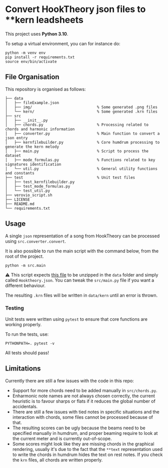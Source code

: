 # Convert HookTheory json files to **kern leadsheets

This project uses **Python 3.10**.

To setup a virtual environment, you can for instance do:
```
python -m venv env 
pip install -r requirements.txt
source env/bin/activate
```

## File Organisation

This repository is organised as follows:

```
├── data
│   ├── fileExample.json
│   ├── img/                             % Some generated .png files
│   └── kern/                            % Some generated .krn files
├── src
│   ├── __init__.py
│   ├── chords.py                        % Processing related to chords and harmonic information
│   ├── converter.py                     % Main function to convert a json entry
│   ├── kernfilebuilder.py               % Core humdrum processing to generate the kern melody
│   ├── main.py                          % Script to process the dataset
│   ├── mode_formulas.py                 % Functions related to key signatures identification
│   └── util.py                          % General utility functions and constants
├── test                                 % Unit test files
│   ├── test_kernfilebuilder.py
│   ├── test_mode_formulas.py
│   └── test_util.py
├── verovio_script.sh
├── LICENSE
├── README.md
└── requirements.txt
```

## Usage

A single `json` representation of a song from HookTheory can be processed using `src.converter.convert`.

It is also possible to run the main script with the command below, from the root of the project.

```
python -m src.main
```

:warning: This script expects [this file](https://github.com/chrisdonahue/sheetsage-data/blob/main/hooktheory/Hooktheory.json.gz) to be unzipped in the `data` folder and simply called `Hooktheory.json`. 
You can tweak the `src/main.py` file if you want a different behaviour.

The resulting `.krn` files will be written in `data/kern` until an error is thrown.

### Testing

Unit tests were written using `pytest` to ensure that core functions are working properly.

To run the tests, use: 

```
PYTHONPATH=. pytest -v
```

All tests should pass!

## Limitations

Currently there are still a few issues with the code in this repo:

- Support for more chords need to be added manually in `src/chords.py`.
- Enharmonic note names are not always chosen correctly, the current heuristic is to favour sharps or flats if it reduces the global number of accidentals.
- There are still a few issues with tied notes in specific situations and the interaction with chords, some files cannot be processed because of that.
- The resulting scores can be ugly because the beams need to be specified manually in humdrum, and proper beaming require to look at the current meter and is currently out-of-scope.
- Some scores might look like they are missing chords in the graphical rendering, usually it's due to the fact that the `**text` representation used to write the chords in humdrum hides the text on rest notes. If you check the `krn` files, all chords are written properly.
